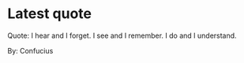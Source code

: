 # Latest quote 

Quote: I hear and I forget. I see and I remember. I do and I understand. 

By: Confucius
